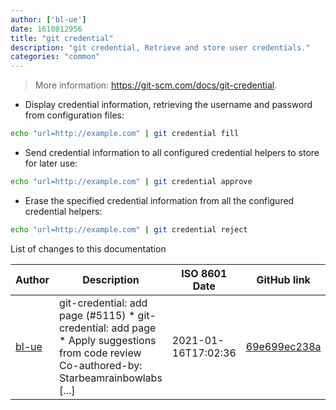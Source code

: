 ```yaml
---
author: ['bl-ue']
date: 1610812956
title: "git credential"
description: "git credential, Retrieve and store user credentials."
categories: "common"
---
```

> More information: <https://git-scm.com/docs/git-credential>.

- Display credential information, retrieving the username and password from configuration files:

```bash
echo "url=http://example.com" | git credential fill
```

- Send credential information to all configured credential helpers to store for later use:

```bash
echo "url=http://example.com" | git credential approve
```

- Erase the specified credential information from all the configured credential helpers:

```bash
echo "url=http://example.com" | git credential reject
```
List of changes to this documentation


Author | Description | ISO 8601 Date | GitHub link
------|-----|-----|-----
[bl-ue](mailto:54780737+bl-ue@users.noreply.github.com) | git-credential: add page (#5115) * git-credential: add page * Apply suggestions from code review Co-authored-by: Starbeamrainbowlabs [...] | 2021-01-16T17:02:36 | [69e699ec238a](https://github.com/tldr-pages/tldr/commit/69e699ec238a59ae1f5a7923c006ce0f9cbd2d62)

